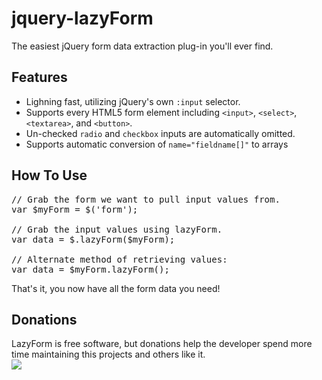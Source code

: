 jquery-lazyForm
===============
 
The easiest jQuery form data extraction plug-in you'll ever find.

Features
----------------------------------------
* Lighning fast, utilizing jQuery's own `:input` selector.
* Supports every HTML5 form element including `<input>`, `<select>`, `<textarea>`, and `<button>`.
* Un-checked `radio` and `checkbox` inputs are automatically omitted.
* Supports automatic conversion of `name="fieldname[]"` to arrays

How To Use
----------

<pre>
// Grab the form we want to pull input values from.
var $myForm = $('form');

// Grab the input values using lazyForm.
var data = $.lazyForm($myForm);

// Alternate method of retrieving values:
var data = $myForm.lazyForm();
</pre>

That's it, you now have all the form data you need!


Donations
---------
LazyForm is free software, but donations help the developer spend more time maintaining this projects and others like it.
<br />
<a href="https://www.paypal.com/cgi-bin/webscr?cmd=_s-xclick&hosted_button_id=S42X58PL8SR2Y"><img src="https://www.paypalobjects.com/en_US/i/btn/btn_donateCC_LG.gif" /></a>
